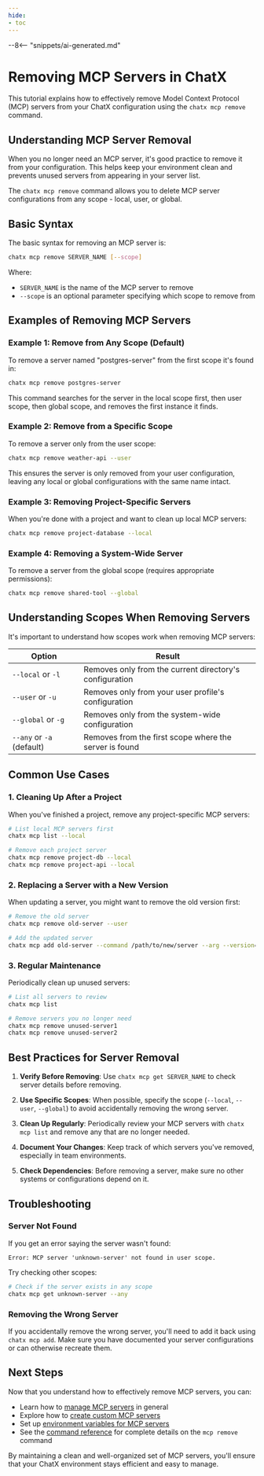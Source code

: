 ```yaml
---
hide:
- toc
---
```


--8<-- "snippets/ai-generated.md"

# Removing MCP Servers in ChatX

This tutorial explains how to effectively remove Model Context Protocol (MCP) servers from your ChatX configuration using the `chatx mcp remove` command.

## Understanding MCP Server Removal

When you no longer need an MCP server, it's good practice to remove it from your configuration. This helps keep your environment clean and prevents unused servers from appearing in your server list.

The `chatx mcp remove` command allows you to delete MCP server configurations from any scope - local, user, or global.

## Basic Syntax

The basic syntax for removing an MCP server is:

```bash
chatx mcp remove SERVER_NAME [--scope]
```

Where:
- `SERVER_NAME` is the name of the MCP server to remove
- `--scope` is an optional parameter specifying which scope to remove from

## Examples of Removing MCP Servers

### Example 1: Remove from Any Scope (Default)

To remove a server named "postgres-server" from the first scope it's found in:

```bash
chatx mcp remove postgres-server
```

This command searches for the server in the local scope first, then user scope, then global scope, and removes the first instance it finds.

### Example 2: Remove from a Specific Scope

To remove a server only from the user scope:

```bash
chatx mcp remove weather-api --user
```

This ensures the server is only removed from your user configuration, leaving any local or global configurations with the same name intact.

### Example 3: Removing Project-Specific Servers

When you're done with a project and want to clean up local MCP servers:

```bash
chatx mcp remove project-database --local
```

### Example 4: Removing a System-Wide Server

To remove a server from the global scope (requires appropriate permissions):

```bash
chatx mcp remove shared-tool --global
```

## Understanding Scopes When Removing Servers

It's important to understand how scopes work when removing MCP servers:

| Option | Result |
|--------|--------|
| `--local` or `-l` | Removes only from the current directory's configuration |
| `--user` or `-u` | Removes only from your user profile's configuration |
| `--global` or `-g` | Removes only from the system-wide configuration |
| `--any` or `-a` (default) | Removes from the first scope where the server is found |

## Common Use Cases

### 1. Cleaning Up After a Project

When you've finished a project, remove any project-specific MCP servers:

```bash
# List local MCP servers first
chatx mcp list --local

# Remove each project server
chatx mcp remove project-db --local
chatx mcp remove project-api --local
```

### 2. Replacing a Server with a New Version

When updating a server, you might want to remove the old version first:

```bash
# Remove the old server
chatx mcp remove old-server --user

# Add the updated server
chatx mcp add old-server --command /path/to/new/server --arg --version=2 --user
```

### 3. Regular Maintenance

Periodically clean up unused servers:

```bash
# List all servers to review
chatx mcp list

# Remove servers you no longer need
chatx mcp remove unused-server1
chatx mcp remove unused-server2
```

## Best Practices for Server Removal

1. **Verify Before Removing**: Use `chatx mcp get SERVER_NAME` to check server details before removing.

2. **Use Specific Scopes**: When possible, specify the scope (`--local`, `--user`, `--global`) to avoid accidentally removing the wrong server.

3. **Clean Up Regularly**: Periodically review your MCP servers with `chatx mcp list` and remove any that are no longer needed.

4. **Document Your Changes**: Keep track of which servers you've removed, especially in team environments.

5. **Check Dependencies**: Before removing a server, make sure no other systems or configurations depend on it.

## Troubleshooting

### Server Not Found

If you get an error saying the server wasn't found:

```
Error: MCP server 'unknown-server' not found in user scope.
```

Try checking other scopes:

```bash
# Check if the server exists in any scope
chatx mcp get unknown-server --any
```

### Removing the Wrong Server

If you accidentally remove the wrong server, you'll need to add it back using `chatx mcp add`. Make sure you have documented your server configurations or can otherwise recreate them.

## Next Steps

Now that you understand how to effectively remove MCP servers, you can:

- Learn how to [manage MCP servers](managing-mcp-servers.md) in general
- Explore how to [create custom MCP servers](../advanced/mcp.md)
- Set up [environment variables for MCP servers](env-variables-mcp.md)
- See the [command reference](../reference/cli/mcp/remove.md) for complete details on the `mcp remove` command

By maintaining a clean and well-organized set of MCP servers, you'll ensure that your ChatX environment stays efficient and easy to manage.